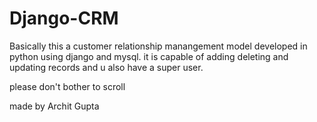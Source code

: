 # Django-CRM

Basically this a customer relationship manangement model developed in python using django and mysql.
it is capable of adding deleting and updating records and u also have a super user.
 






please don't bother to scroll





































made by Archit Gupta

